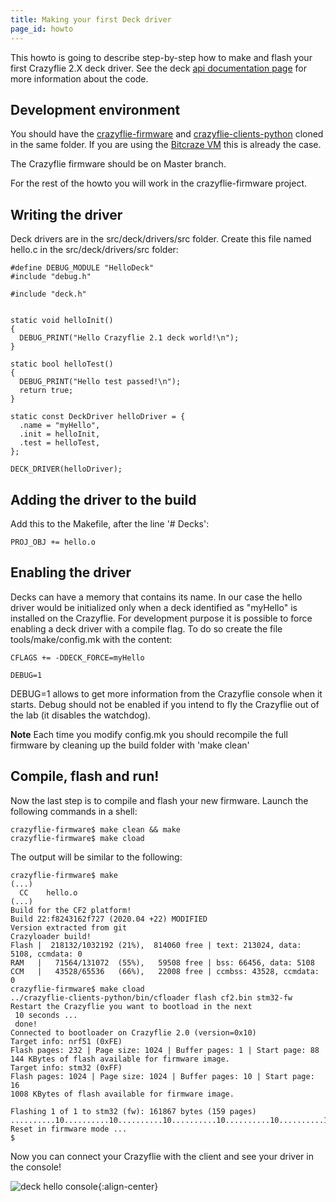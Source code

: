 ```yaml
---
title: Making your first Deck driver
page_id: howto
---
```


This howto is going to describe step-by-step how to make and flash your
first Crazyflie 2.X deck driver. See the deck [api documentation
page](/docs/userguides/deck/) for more information about the
code.

Development environment
-----------------------

You should have the
[crazyflie-firmware](https://github.com/bitcraze/crazyflie-firmware) and
[crazyflie-clients-python](https://github.com/bitcraze/crazyflie-clients-python)
cloned in the same folder. If you are using the [Bitcraze
VM](https://github.com/bitcraze/bitcraze-vm) this is already the case.

The Crazyflie firmware should be on Master branch.

For the rest of the howto you will work in the crazyflie-firmware
project.

Writing the driver
------------------

Deck drivers are in the src/deck/drivers/src folder. Create this file named
hello.c in the src/deck/drivers/src folder:

``` {.c}
#define DEBUG_MODULE "HelloDeck"
#include "debug.h"

#include "deck.h"


static void helloInit()
{
  DEBUG_PRINT("Hello Crazyflie 2.1 deck world!\n");
}

static bool helloTest()
{
  DEBUG_PRINT("Hello test passed!\n");
  return true;
}

static const DeckDriver helloDriver = {
  .name = "myHello",
  .init = helloInit,
  .test = helloTest,
};

DECK_DRIVER(helloDriver);
```

Adding the driver to the build
------------------------------

Add this to the Makefile, after the line \'\# Decks\':

``` {.make}
PROJ_OBJ += hello.o
```

Enabling the driver
-------------------

Decks can have a memory that contains its name. In our case the hello
driver would be initialized only when a deck identified as \"myHello\"
is installed on the Crazyflie. For development purpose it is possible to
force enabling a deck driver with a compile flag. To do so create the
file tools/make/config.mk with the content:

``` {.make}
CFLAGS += -DDECK_FORCE=myHello

DEBUG=1
```

DEBUG=1 allows to get more information from the Crazyflie console when
it starts. Debug should not be enabled if you intend to fly the
Crazyflie out of the lab (it disables the watchdog).

**Note** Each time you modify config.mk you
should recompile the full firmware by cleaning up the build folder with
\'make clean\'

Compile, flash and run!
-----------------------

Now the last step is to compile and flash your new firmware. Launch the
following commands in a shell:

``` {.bash}
crazyflie-firmware$ make clean && make
crazyflie-firmware$ make cload
```

The output will be similar to the following:

``` {.bash}
crazyflie-firmware$ make
(...)
  CC    hello.o
(...)
Build for the CF2 platform!
Build 22:f8243162f727 (2020.04 +22) MODIFIED
Version extracted from git
Crazyloader build!
Flash |  218132/1032192 (21%),  814060 free | text: 213024, data: 5108, ccmdata: 0
RAM   |   71564/131072  (55%),   59508 free | bss: 66456, data: 5108
CCM   |   43528/65536   (66%),   22008 free | ccmbss: 43528, ccmdata: 0
crazyflie-firmware$ make cload
../crazyflie-clients-python/bin/cfloader flash cf2.bin stm32-fw
Restart the Crazyflie you want to bootload in the next
 10 seconds ...
 done!
Connected to bootloader on Crazyflie 2.0 (version=0x10)
Target info: nrf51 (0xFE)
Flash pages: 232 | Page size: 1024 | Buffer pages: 1 | Start page: 88
144 KBytes of flash available for firmware image.
Target info: stm32 (0xFF)
Flash pages: 1024 | Page size: 1024 | Buffer pages: 10 | Start page: 16
1008 KBytes of flash available for firmware image.

Flashing 1 of 1 to stm32 (fw): 161867 bytes (159 pages) ..........10..........10..........10..........10..........10..........10..........10..........10..........10..........10..........10..........10..........10..........10..........10.........9
Reset in firmware mode ...
$
```

Now you can connect your Crazyflie with the client and see your driver
in the console!

![deck hello console](/docs/images/deckhelloconsole.png){:align-center}
